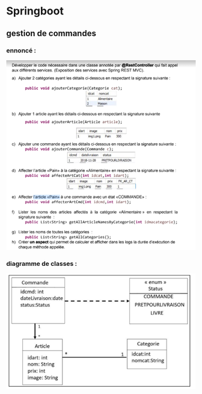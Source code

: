# Springboot 
## gestion de commandes
### ennoncé : 
![ennoncé](https://github.com/MohamedKhalilHermassi/examen-spring-gestion-commande/blob/main/ennonce.png)
### diagramme de classes : 
![diagramme](https://github.com/MohamedKhalilHermassi/examen-spring-gestion-commande/blob/main/diagramme.png)
